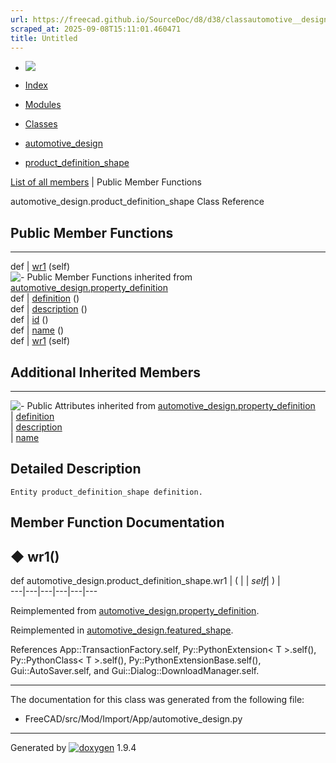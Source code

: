 ```yaml
---
url: https://freecad.github.io/SourceDoc/d8/d38/classautomotive__design_1_1product__definition__shape.html
scraped_at: 2025-09-08T15:11:01.460471
title: Untitled
---
```


  * [ ![](https://www.freecad.org/svg/logo-freecad.svg) ](https://freecadweb.org "FreeCAD")
  * [Index](../../index.html "Index")
  * [Modules](../../modules.html "Modules list")
  * [Classes](../../annotated.html "Annotated list")

  * [automotive_design](../../d4/ddf/namespaceautomotive__design.html)
  * [product_definition_shape](../../d8/d38/classautomotive__design_1_1product__definition__shape.html)

[List of all members](../../da/d94/classautomotive__design_1_1product__definition__shape-members.html) | Public Member Functions

automotive_design.product_definition_shape Class Reference

##  Public Member Functions  
  
---  
def | [wr1](../../d8/d38/classautomotive__design_1_1product__definition__shape.html#a04faaad5162f250621abab29373456f0) (self)  
![-](../../closed.png) Public Member Functions inherited from
[automotive_design.property_definition](../../d6/dda/classautomotive__design_1_1property__definition.html)  
def | [definition](../../d6/dda/classautomotive__design_1_1property__definition.html#a2343f71aa2dc685f554c36d8c5d7053a) ()  
def | [description](../../d6/dda/classautomotive__design_1_1property__definition.html#a1e30a794964868bfbf6a7630d2849390) ()  
def | [id](../../d6/dda/classautomotive__design_1_1property__definition.html#a31a482b16f4b99857dece4e026dbff80) ()  
def | [name](../../d6/dda/classautomotive__design_1_1property__definition.html#a8f73d55883b8dbd657f5c1fc7ba72b3c) ()  
def | [wr1](../../d6/dda/classautomotive__design_1_1property__definition.html#a59631a88369c9363fe77e3c73bf1bc1f) (self)  
  
##  Additional Inherited Members  
  
---  
![-](../../closed.png) Public Attributes inherited from
[automotive_design.property_definition](../../d6/dda/classautomotive__design_1_1property__definition.html)  
|
[definition](../../d6/dda/classautomotive__design_1_1property__definition.html#a066006911969bb8d92d35dffc8004469)  
|
[description](../../d6/dda/classautomotive__design_1_1property__definition.html#aeabc69d81084c60adbed39bbdf61bd8f)  
|
[name](../../d6/dda/classautomotive__design_1_1property__definition.html#a290b4f7ac205b1a4fd39285a123469f3)  
  
## Detailed Description

    
    
    Entity product_definition_shape definition.

## Member Function Documentation

## ◆ wr1()

def automotive_design.product_definition_shape.wr1  | ( |  | _self_| ) |   
---|---|---|---|---|---  
  
Reimplemented from
[automotive_design.property_definition](../../d6/dda/classautomotive__design_1_1property__definition.html#a59631a88369c9363fe77e3c73bf1bc1f).

Reimplemented in
[automotive_design.featured_shape](../../d0/df0/classautomotive__design_1_1featured__shape.html#adff6cd03e76bbbb537693a0986e10e26).

References App::TransactionFactory.self, Py::PythonExtension< T >.self(),
Py::PythonClass< T >.self(), Py::PythonExtensionBase.self(),
Gui::AutoSaver.self, and Gui::Dialog::DownloadManager.self.

* * *

The documentation for this class was generated from the following file:

  * FreeCAD/src/Mod/Import/App/automotive_design.py

* * *

Generated by
[![doxygen](../../doxygen.svg)](https://www.doxygen.org/index.html) 1.9.4

